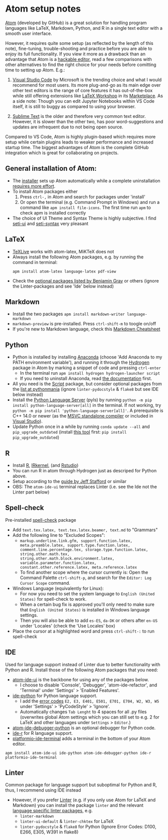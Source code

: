 # Atom setup notes
[Atom](https://atom.io/) (developed by GitHub) is a great solution for handling program languages like LaTeX, Markdown, Python, and R in a single text editor with a smooth user interface.

However, it requires quite some setup (as reflected by the length of this note), fine-tuning, trouble-shooting and practice before you are able to enjoy its full functionality. If you view it more as a drawback than an advantage that Atom is a [hackable editor](https://flight-manual.atom.io/hacking-atom/), read a few comparisons with other alternatives to find the right choice for your needs before comitting time to setting up Atom. E.g.:
1.   [Visual Studio Code](https://code.visualstudio.com) by Microsoft is the trending choice and what I would recommend for most users. Its more plug-and-go as its main edge over other text editors is the range of core features it has out-of-the-box while still offering extensions like [LaTeX Workshop](https://marketplace.visualstudio.com/items?itemName=James-Yu.latex-workshop) in its [Marketplace](https://marketplace.visualstudio.com/). As a side note: Though you can edit Jupyter Notebooks within VS Code itself, it is still to buggy as compared to using your browser.

2.   [Sublime Text](https://www.sublimetext.com/) is the older and therefore very common text editor. However, it is slower than the other two, has poor word-suggestions and updates are infrequent due to not being open source.

Compared to VS Code, Atom is highly plugin-based which requires more setup while certain plugins leads to weaker performance and increased startup time. The biggest advantages of Atom is the complete GitHub integration which is great for collaborating on projects.

## General installation of Atom:
-   The [installer](https://atom.io/download/windows_x64) sets up Atom automatically while a complete uninstallation [requires more effort](https://discuss.atom.io/t/how-to-completely-uninstall-atom-from-windows/17338/6).
-   To install Atom packages either
    1. Press `ctrl-,` in Atom and search for packages under 'install'
    2. Or open the terminal (e.g. Command Prompt in Windows) and run a command like `apm install file-icons`. The first time run `apm` to check apm is installed correctly
-   The choice of UI Theme and Syntax Theme is highly subjective. I find [seti-ui](https://atom.io/themes/seti-ui) and [seti-syntax](https://atom.io/themes/seti-syntax) very pleasant

## LaTeX
-   [TeXLive](https://www.tug.org/texlive/acquire-netinstall.html) works with atom-latex, MiKTeX does not
-   Always install the following Atom packages, e.g. by running the command in terminal:
    ```
    apm install atom-latex language-latex pdf-view
    ```
-   Check the [optional packages listed by Benjamin Gray](https://gist.github.com/Aerijo/5b9522530715e5be6e89fc012e9a72a8) or others (ignore the Linter-packages and see 'Ide' below instead)

## Markdown
-   Install the two packages `apm install markdown-writer language-markdown`
-   `markdown-preview` is pre-installed. Press `ctrl-shift-m` to toogle on/off
-   If you're new to Markdown language, check this [Markdown Cheatsheet](https://github.com/adam-p/markdown-here/wiki/Markdown-Cheatsheet)

## Python
-   Python is installed by installing [Anaconda](https://www.anaconda.com/distribution/#download-section) (choose 'Add Anaconda to my PATH environment variable'), and running it through the [Hydrogen](https://atom.io/packages/hydrogen) package in Atom by marking a snippet of code and pressing `ctrl-enter`
    -   In the terminal run `apm install hydrogen hydrogen-launcher script`
    -   If you need to uninstall Anaconda, read [the documentation](https://docs.anaconda.com/anaconda/install/uninstall/) first.
-   All you need is the [Script](https://atom.io/packages/script) package, but consider optional packages from the [list at pythonmania](https://www.pythonmania.net/en/2017/02/27/recommended-atom-packages) (ignore `linter-pydocstyle` & `flake8` but see IDE below instead)
-   Install the [Python Language Server](https://github.com/palantir/python-language-server#python-language-server) (pyls) by running `python -m pip install python-language-server[all]` in the terminal. If not working, try `python -m pip install 'python-language-server[all]'`. A prerequisite is C++ 14.0 or newer (as the [MSVC standalone compiler](https://wiki.python.org/moin/WindowsCompilers) or included in [Visual Studio](https://visualstudio.microsoft.com/vs/)).
-   Update Python once in a while by running `conda update --all` and `pip_upgrade_outdated` (install [this tool](https://pypi.org/project/pip-upgrade-outdated/) first: `pip install pip_upgrade_outdated`)

## R
-   Install [R](https://cran.r-project.org/), [IRkernel](https://irkernel.github.io/installation/#binary-panel), (and [Rstudio](https://www.rstudio.com/products/rstudio/download/))
-   You can run R in atom through Hydrogen just as descriped for Python above.
-   Setup according to the [guide by Jeff Stafford](https://jstaf.github.io/2018/03/25/atom-ide.html) or similar
-   OBS: The `atom-ide-ui` terminal replaces Linter (i.e. see the Ide not the Linter part below)

## Spell-check
Pre-installed [spell-check](https://atom.io/packages/spell-check) package
-   Add `text.tex.latex, text.tex.latex.beamer, text.md` to "Grammars"
-   Add the following line to "Excluded Scopes":
    - `markup.underline.link.gfm, support.function.latex, meta.preamble.latex, support.type.function.latex, comment.line.percentage.tex, storage.type.function.latex, string.other.math.tex, string.other.math.block.environment.latex, variable.parameter.function.latex, constant.other.reference.latex, meta.reference.latex`
    - To find another scope where the cursor currently is: Open the Command Palette `ctrl-shift-p`, and search for the `Editor: Log Cursor Scope` command.
-   Windows Language (equivalently for Linux):
    - For now you need to set the system language to `English (United States)` for spell-check to work.
    - When a certain bug fix is approved you'll only need to make sure that `English (United States)` is installed in Windows language settings.
    -   Then you will also be able to add `es-ES`, `da-DK` or others after `en-US` under 'Locales' (check the 'Use Locales' box)
-   Place the cursor at a highlighted word and press `ctrl-shift-:` to run spell-check

## IDE
Used for language support instead of Linter due to better functionality with Python and R. Install those of the following Atom packages that you need:
-   [atom-ide-ui](https://atom.io/packages/atom-ide-ui) is the backbone for using any of the packages below.
    - I choose to disable 'Console', 'Debugger', 'atom-ide-refactor', and 'Terminal' under 'Settings' > 'Enabled Features'.
-   [ide-python](https://atom.io/packages/ide-python) for Python language support.
    - I add the [error codes](http://pycodestyle.pycqa.org/en/latest/intro.html#error-codes) `E2, E3, E401, E501, E701, E704, W2, W3, W5` under 'Settings' > 'PyCodeStyle' > 'Ignore'.
    - Automatically changes `Tab Lenght` to 4 spaces for all .py files (overwrites global Atom settings which you can still set to e.g. 2 for LaTeX and other languages under `Settings` > `Editor`.)
-   [atom-ide-debugger-python](https://atom.io/packages/atom-ide-debugger-python) is an optional debugger for Python code.
-   [ide-r](https://atom.io/packages/ide-r) for R language support.
-   [platformio-ide-terminal](https://atom.io/packages/platformio-ide-terminal) adds a terminal in the bottom of your Atom editor.
```
apm install atom-ide-ui ide-python atom-ide-debugger-python ide-r platformio-ide-terminal
```

## Linter
Common package for language support but suboptimal for Python and R, thus, I recommend using IDE instead
-   However, if you prefer [Linter](https://atom.io/packages/linter) (e.g. if you only use Atom for LaTeX and Markdown) you can install the package `linter` and the relevant [language specific linter packages](https://atomlinter.github.io/), e.g.
    - `linter-markdown`
    - `linter-ui-default` & `linter-chktex` for LaTeX
    - `linter-pydocstyle` & `flake8` for Python (Ignore Error Codes: D100, E266, E305, W391 in flake8)
